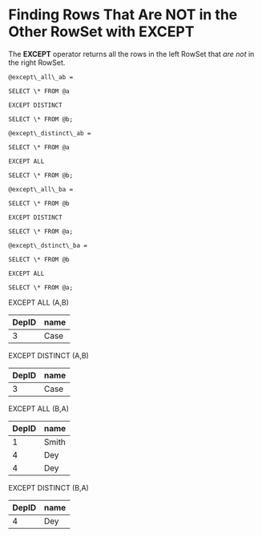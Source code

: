 
# Finding Rows That Are NOT in the Other RowSet with EXCEPT

The **EXCEPT** operator returns all the rows in the left RowSet that _are not_ in the right RowSet.

```
@except\_all\_ab =

SELECT \* FROM @a

EXCEPT DISTINCT

SELECT \* FROM @b;

@except\_distinct\_ab =

SELECT \* FROM @a

EXCEPT ALL

SELECT \* FROM @b;

@except\_all\_ba =

SELECT \* FROM @b

EXCEPT DISTINCT

SELECT \* FROM @a;

@except\_dstinct\_ba =

SELECT \* FROM @b

EXCEPT ALL

SELECT \* FROM @a;
```

EXCEPT ALL (A,B)

| DepID | name |
| --- | --- |
| 3 | Case |


EXCEPT DISTINCT (A,B)

| DepID | name |
| --- | --- |
| 3 | Case |


EXCEPT ALL (B,A)

| DepID | name |
| --- | --- |
| 1 | Smith |
| 4 | Dey |
| 4 | Dey |


EXCEPT DISTINCT (B,A)

| DepID | name |
| --- | --- |
| 4 | Dey |

